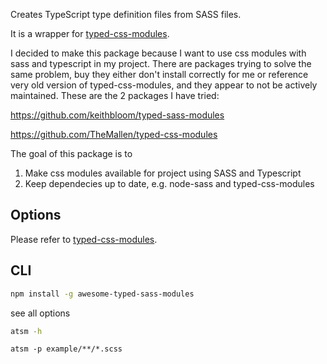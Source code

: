 Creates TypeScript type definition files from SASS files.

It is a wrapper for [typed-css-modules](https://github.com/Quramy/typed-css-modules).

I decided to make this package because I want to use css modules with sass and typescript in my project. There are packages trying to solve the same problem,  buy they either don't install correctly for me or reference very old version of typed-css-modules, and they appear to not be actively maintained.
These are the 2 packages I have tried:

https://github.com/keithbloom/typed-sass-modules

https://github.com/TheMallen/typed-css-modules

The goal of this package is to 
1. Make css modules available for project using SASS and Typescript
2. Keep dependecies up to date, e.g. node-sass and typed-css-modules

## Options
Please refer to [typed-css-modules](https://github.com/Quramy/typed-css-modules).

## CLI
```sh
npm install -g awesome-typed-sass-modules
```

see all options
```sh
atsm -h
```

```
atsm -p example/**/*.scss
```